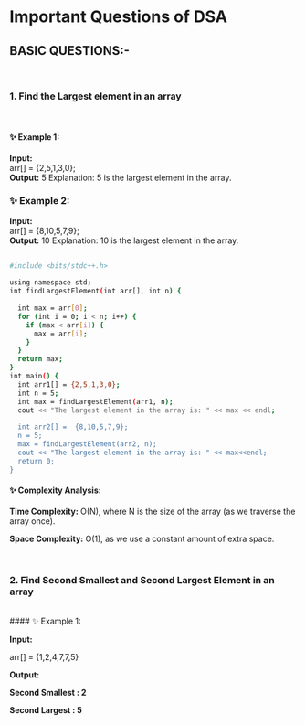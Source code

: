# Important Questions of DSA
## BASIC QUESTIONS:-
<br>

### 1. Find the Largest element in an array
<br>

#### ✨ Example 1:

**Input:**<br>
 arr[] = {2,5,1,3,0};<br>
**Output:**
 5
Explanation:
 5 is the largest element in the array. 

### ✨ Example 2:
**Input:**<br>
 arr[] = {8,10,5,7,9};<br>
**Output:**
 10
Explanation:
 10 is the largest element in the array.

```bash
    
#include <bits/stdc++.h>
 
using namespace std;
int findLargestElement(int arr[], int n) {
 
  int max = arr[0];
  for (int i = 0; i < n; i++) {
    if (max < arr[i]) {
      max = arr[i];
    }
  }
  return max;
}
int main() {
  int arr1[] = {2,5,1,3,0};
  int n = 5;
  int max = findLargestElement(arr1, n);
  cout << "The largest element in the array is: " << max << endl;
 
  int arr2[] =  {8,10,5,7,9};
  n = 5;
  max = findLargestElement(arr2, n);
  cout << "The largest element in the array is: " << max<<endl;
  return 0;
}

```
#### ✨ Complexity Analysis:

**Time Complexity:** O(N), where N is the size of the array (as we traverse the array once).

**Space Complexity:** O(1), as we use a constant amount of extra space.

<br>

### 2. Find Second Smallest and Second Largest Element in an array
<br>
#### ✨ Example 1:

**Input:**

arr[] = {1,2,4,7,7,5}

**Output:**
<br>

**Second Smallest : 2**
<br>

**Second Largest : 5**




